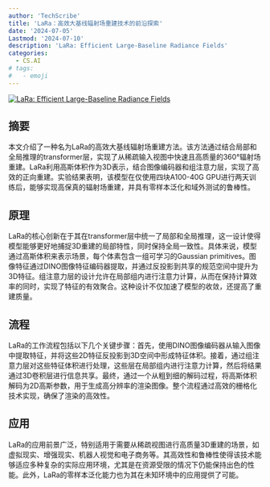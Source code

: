 ```yaml
---
author: 'TechScribe'
title: 'LaRa：高效大基线辐射场重建技术的前沿探索'
date: '2024-07-05'
Lastmod: '2024-07-10'
description: 'LaRa: Efficient Large-Baseline Radiance Fields'
categories:
  - CS.AI
# tags:
#   - emoji
---
```


[![LaRa: Efficient Large-Baseline Radiance Fields](https://arxiv-research-1301205113.cos.ap-guangzhou.myqcloud.com/images/2407.04699v1.pdf_0.jpg)](https://arxiv.org/abs/2407.04699v1)

## 摘要

本文介绍了一种名为LaRa的高效大基线辐射场重建方法。该方法通过结合局部和全局推理的transformer层，实现了从稀疏输入视图中快速且高质量的360°辐射场重建。LaRa利用高斯体积作为3D表示，结合图像编码器和组注意力层，实现了高效的正向重建。实验结果表明，该模型在仅使用四块A100-40G GPU进行两天训练后，能够实现高保真的辐射场重建，并具有零样本泛化和域外测试的鲁棒性。<!--more-->

## 原理

LaRa的核心创新在于其在transformer层中统一了局部和全局推理，这一设计使得模型能够更好地捕捉3D重建的局部特性，同时保持全局一致性。具体来说，模型通过高斯体积来表示场景，每个体素包含一组可学习的Gaussian primitives。图像特征通过DINO图像特征编码器提取，并通过反投影到共享的规范空间中提升为3D特征。组注意力层的设计允许在局部组内进行注意力计算，从而在保持计算效率的同时，实现了特征的有效聚合。这种设计不仅加速了模型的收敛，还提高了重建质量。

## 流程

LaRa的工作流程包括以下几个关键步骤：首先，使用DINO图像编码器从输入图像中提取特征，并将这些2D特征反投影到3D空间中形成特征体积。接着，通过组注意力层对这些特征体积进行处理，这些层在局部组内进行注意力计算，然后将结果通过3D卷积层进行信息共享。最终，通过一个从粗到细的解码过程，将高斯体积解码为2D高斯参数，用于生成高分辨率的渲染图像。整个流程通过高效的栅格化技术实现，确保了渲染的高效性。

## 应用

LaRa的应用前景广泛，特别适用于需要从稀疏视图进行高质量3D重建的场景，如虚拟现实、增强现实、机器人视觉和电子商务等。其高效性和鲁棒性使得该技术能够适应多种复杂的实际应用环境，尤其是在资源受限的情况下仍能保持出色的性能。此外，LaRa的零样本泛化能力也为其在未知环境中的应用提供了可能。